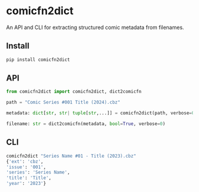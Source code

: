 # comicfn2dict

An API and CLI for extracting structured comic metadata from filenames.

## Install

<!-- eslint-skip -->

```sh
pip install comicfn2dict
```

## API

<!-- eslint-skip -->

```python
from comicfn2dict import comicfn2dict, dict2comicfn

path = "Comic Series #001 Title (2024).cbz"

metadata: dict[str, str| tuple[str,...]] = comicfn2dict(path, verbose=0)

filename: str = dict2comicfn(metadata, bool=True, verbose=0)
```

## CLI

<!-- eslint-skip -->

```sh
comicfn2dict "Series Name #01 - Title (2023).cbz"
{'ext': 'cbz',
'issue': '001',
'series': 'Series Name',
'title': 'Title',
'year': '2023'}
```
